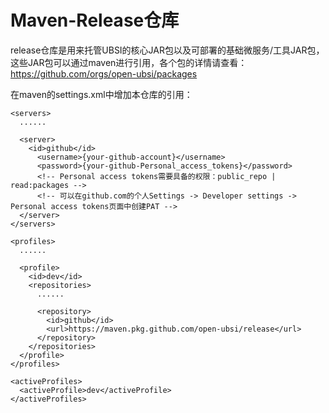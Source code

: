 # Maven-Release仓库

release仓库是用来托管UBSI的核心JAR包以及可部署的基础微服务/工具JAR包，这些JAR包可以通过maven进行引用，各个包的详情请查看：https://github.com/orgs/open-ubsi/packages

在maven的settings.xml中增加本仓库的引用：
```
<servers>
  ......

  <server>
    <id>github</id>
      <username>{your-github-account}</username>
      <password>{your-github-Personal_access_tokens}</password>
      <!-- Personal access tokens需要具备的权限：public_repo | read:packages -->
      <!-- 可以在github.com的个人Settings -> Developer settings -> Personal access tokens页面中创建PAT -->
  </server>
</servers>

<profiles>
  ......

  <profile>
    <id>dev</id>
    <repositories>
      ......
      
      <repository>
        <id>github</id>
        <url>https://maven.pkg.github.com/open-ubsi/release</url>
      </repository>
    </repositories>
  </profile>
</profiles>

<activeProfiles>
  <activeProfile>dev</activeProfile>
</activeProfiles>
```
